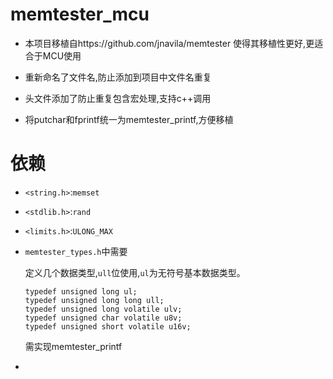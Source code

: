 # memtester_mcu

- 本项目移植自https://github.com/jnavila/memtester
  使得其移植性更好,更适合于MCU使用

- 重新命名了文件名,防止添加到项目中文件名重复

- 头文件添加了防止重复包含宏处理,支持c++调用

- 将putchar和fprintf统一为memtester_printf,方便移植

# 依赖

- `<string.h>`:`memset`

- `<stdlib.h>`:`rand`

- `<limits.h>`:`ULONG_MAX`

- `memtester_types.h`中需要
  
  定义几个数据类型,`ull`位使用,`ul`为无符号基本数据类型。
  
  ```
  typedef unsigned long ul;
  typedef unsigned long long ull;
  typedef unsigned long volatile ulv;
  typedef unsigned char volatile u8v;
  typedef unsigned short volatile u16v;
  ```
  
  需实现memtester_printf

- 

